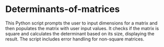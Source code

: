 # Determinants-of-matrices
This Python script prompts the user to input dimensions for a matrix and then populates the matrix with user input values. It checks if the matrix is square and calculates the determinant based on its size, displaying the result. The script includes error handling for non-square matrices.
